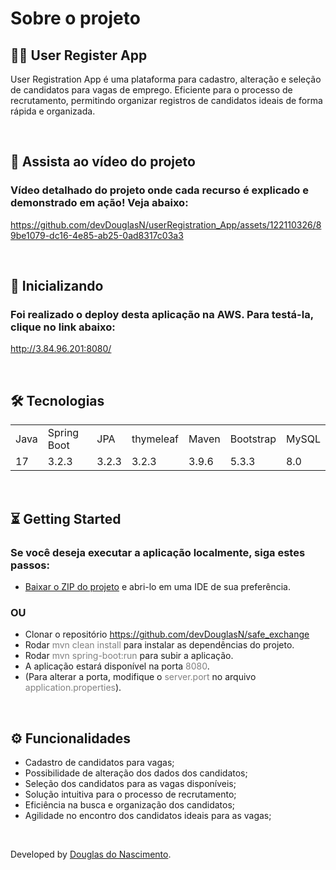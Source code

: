 # Sobre o projeto 
## 👨‍💼 User Register App
User Registration App é uma plataforma para cadastro, alteração e seleção de candidatos para vagas de emprego. Eficiente para o processo de recrutamento, permitindo organizar registros de candidatos ideais de forma rápida e organizada.

<br>

## 🎥  Assista ao vídeo do projeto  
### Vídeo detalhado do projeto onde cada recurso é explicado e demonstrado em ação! Veja abaixo:




https://github.com/devDouglasN/userRegistration_App/assets/122110326/89be1079-dc16-4e85-ab25-0ad8317c03a3




<br>


## 🏁 Inicializando
### Foi realizado o deploy desta aplicação na AWS. Para testá-la, clique no link abaixo:
http://3.84.96.201:8080/

<br>

## 🛠️ Tecnologias

<table>
  <tr>
    <td>Java</td>
    <td>Spring Boot</td>
    <td>JPA</td>
    <td>thymeleaf</td>
    <td>Maven</td>
    <td>Bootstrap</td>
    <td>MySQL</td>
  </tr>
  <tr>
     <td>17</td>
    <td>3.2.3</td>
    <td>3.2.3</td>
    <td>3.2.3</td>
    <td>3.9.6</td>
    <td>5.3.3</td>
    <td>8.0</td>
  </tr>
</table>

<br>


## ⏳ Getting Started
### Se você deseja executar a aplicação localmente, siga estes passos:
+ [Baixar o ZIP do projeto](https://github.com/devDouglasN/userRegistration_App/archive/refs/heads/main.zip) e abri-lo em uma IDE de sua preferência.

### OU 
- Clonar o repositório <span style="color: grey;">https://github.com/devDouglasN/safe_exchange</span>
- Rodar <span style="color: grey;">mvn clean install</span> para instalar as dependências do projeto.
- Rodar <span style="color: grey;">mvn spring-boot:run</span> para subir a aplicação.
- A aplicação estará disponível na porta <span style="color: grey;">8080</span>.
- (Para alterar a porta, modifique o <span style="color: grey;">server.port</span> no arquivo <span style="color: grey;">application.properties</span>).   

<br>

## ⚙️ Funcionalidades
+ Cadastro de candidatos para vagas;
+ Possibilidade de alteração dos dados dos candidatos;
+ Seleção dos candidatos para as vagas disponíveis;
+ Solução intuitiva para o processo de recrutamento;
+ Eficiência na busca e organização dos candidatos;
+ Agilidade no encontro dos candidatos ideais para as vagas;

<br>

Developed by [Douglas do Nascimento](https://github.com/devDouglasN).

